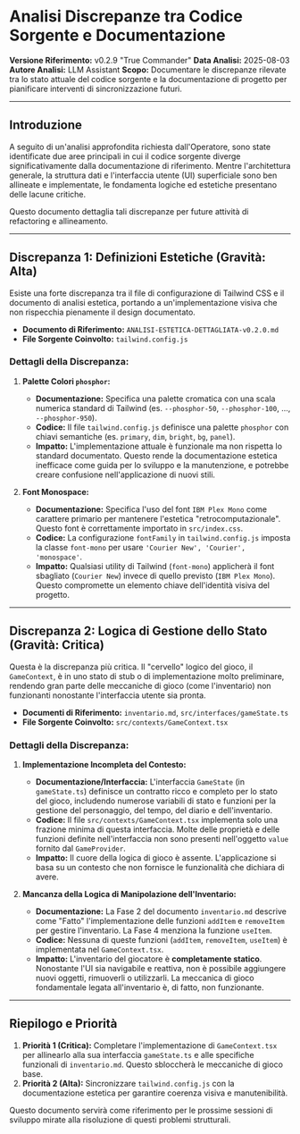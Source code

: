 # Analisi Discrepanze tra Codice Sorgente e Documentazione

**Versione Riferimento:** v0.2.9 "True Commander"
**Data Analisi:** 2025-08-03
**Autore Analisi:** LLM Assistant
**Scopo:** Documentare le discrepanze rilevate tra lo stato attuale del codice sorgente e la documentazione di progetto per pianificare interventi di sincronizzazione futuri.

---

## Introduzione

A seguito di un'analisi approfondita richiesta dall'Operatore, sono state identificate due aree principali in cui il codice sorgente diverge significativamente dalla documentazione di riferimento. Mentre l'architettura generale, la struttura dati e l'interfaccia utente (UI) superficiale sono ben allineate e implementate, le fondamenta logiche ed estetiche presentano delle lacune critiche.

Questo documento dettaglia tali discrepanze per future attività di refactoring e allineamento.

---

## Discrepanza 1: Definizioni Estetiche (Gravità: Alta)

Esiste una forte discrepanza tra il file di configurazione di Tailwind CSS e il documento di analisi estetica, portando a un'implementazione visiva che non rispecchia pienamente il design documentato.

- **Documento di Riferimento:** `ANALISI-ESTETICA-DETTAGLIATA-v0.2.0.md`
- **File Sorgente Coinvolto:** `tailwind.config.js`

### Dettagli della Discrepanza:

1.  **Palette Colori `phosphor`:**
    -   **Documentazione:** Specifica una palette cromatica con una scala numerica standard di Tailwind (es. `--phosphor-50`, `--phosphor-100`, ..., `--phosphor-950`).
    -   **Codice:** Il file `tailwind.config.js` definisce una palette `phosphor` con chiavi semantiche (es. `primary`, `dim`, `bright`, `bg`, `panel`).
    -   **Impatto:** L'implementazione attuale è funzionale ma non rispetta lo standard documentato. Questo rende la documentazione estetica inefficace come guida per lo sviluppo e la manutenzione, e potrebbe creare confusione nell'applicazione di nuovi stili.

2.  **Font Monospace:**
    -   **Documentazione:** Specifica l'uso del font `IBM Plex Mono` come carattere primario per mantenere l'estetica "retrocomputazionale". Questo font è correttamente importato in `src/index.css`.
    -   **Codice:** La configurazione `fontFamily` in `tailwind.config.js` imposta la classe `font-mono` per usare `'Courier New', 'Courier', 'monospace'`.
    -   **Impatto:** Qualsiasi utility di Tailwind (`font-mono`) applicherà il font sbagliato (`Courier New`) invece di quello previsto (`IBM Plex Mono`). Questo compromette un elemento chiave dell'identità visiva del progetto.

---

## Discrepanza 2: Logica di Gestione dello Stato (Gravità: Critica)

Questa è la discrepanza più critica. Il "cervello" logico del gioco, il `GameContext`, è in uno stato di stub o di implementazione molto preliminare, rendendo gran parte delle meccaniche di gioco (come l'inventario) non funzionanti nonostante l'interfaccia utente sia pronta.

- **Documenti di Riferimento:** `inventario.md`, `src/interfaces/gameState.ts`
- **File Sorgente Coinvolto:** `src/contexts/GameContext.tsx`

### Dettagli della Discrepanza:

1.  **Implementazione Incompleta del Contesto:**
    -   **Documentazione/Interfaccia:** L'interfaccia `GameState` (in `gameState.ts`) definisce un contratto ricco e completo per lo stato del gioco, includendo numerose variabili di stato e funzioni per la gestione del personaggio, del tempo, del diario e dell'inventario.
    -   **Codice:** Il file `src/contexts/GameContext.tsx` implementa solo una frazione minima di questa interfaccia. Molte delle proprietà e delle funzioni definite nell'interfaccia non sono presenti nell'oggetto `value` fornito dal `GameProvider`.
    -   **Impatto:** Il cuore della logica di gioco è assente. L'applicazione si basa su un contesto che non fornisce le funzionalità che dichiara di avere.

2.  **Mancanza della Logica di Manipolazione dell'Inventario:**
    -   **Documentazione:** La Fase 2 del documento `inventario.md` descrive come "Fatto" l'implementazione delle funzioni `addItem` e `removeItem` per gestire l'inventario. La Fase 4 menziona la funzione `useItem`.
    -   **Codice:** Nessuna di queste funzioni (`addItem`, `removeItem`, `useItem`) è implementata nel `GameContext.tsx`.
    -   **Impatto:** L'inventario del giocatore è **completamente statico**. Nonostante l'UI sia navigabile e reattiva, non è possibile aggiungere nuovi oggetti, rimuoverli o utilizzarli. La meccanica di gioco fondamentale legata all'inventario è, di fatto, non funzionante.

---

## Riepilogo e Priorità

1.  **Priorità 1 (Critica):** Completare l'implementazione di `GameContext.tsx` per allinearlo alla sua interfaccia `gameState.ts` e alle specifiche funzionali di `inventario.md`. Questo sbloccherà le meccaniche di gioco base.
2.  **Priorità 2 (Alta):** Sincronizzare `tailwind.config.js` con la documentazione estetica per garantire coerenza visiva e manutenibilità.

Questo documento servirà come riferimento per le prossime sessioni di sviluppo mirate alla risoluzione di questi problemi strutturali.
